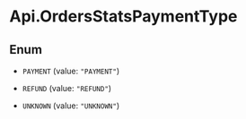 # Api.OrdersStatsPaymentType

## Enum


* `PAYMENT` (value: `"PAYMENT"`)

* `REFUND` (value: `"REFUND"`)

* `UNKNOWN` (value: `"UNKNOWN"`)


